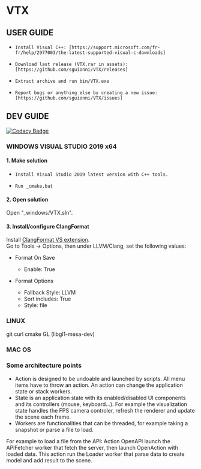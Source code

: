 # VTX

## USER GUIDE

-     Install Visual C++: [https://support.microsoft.com/fr-fr/help/2977003/the-latest-supported-visual-c-downloads]
-     Download last release (VTX.rar in assets): [https://github.com/sguionni/VTX/releases]
-     Extract archive and run bin/VTX.exe
-     Report bugs or anything else by creating a new issue: [https://github.com/sguionni/VTX/issues]

## DEV GUIDE

[![Codacy Badge](https://api.codacy.com/project/badge/Grade/25aeed2cf0e54f45b39496354738bfc4)](https://www.codacy.com?utm_source=github.com&amp;utm_medium=referral&amp;utm_content=sguionni/VTX&amp;utm_campaign=Badge_Grade)

### WINDOWS VISUAL STUDIO 2019 x64

#### 1. Make solution
-     Install Visual Studio 2019 latest version with C++ tools.  
-     Run _cmake.bat

#### 2. Open solution
Open "_windows/VTX.sln".
#### 3. Install/configure ClangFormat
Install [ClangFormat VS extension](https://marketplace.visualstudio.com/items?itemName=LLVMExtensions.ClangFormat).  
Go to Tools -> Options, then under LLVM/Clang, set the following values:
-   Format On Save
    -   Enable: True

-   Format Options
    -   Fallback Style: LLVM
    -   Sort includes: True
    -   Style: file

### LINUX

git curl cmake GL (libgl1-mesa-dev)

### MAC OS

### Some architecture points
- Action is designed to be undoable and launched by scripts. All menu items have to throw an action. An action can change the application state or stack workers.
- State is an application state with its enabled/disabled UI components and its controllers (mouse, keyboard...). For example the visualization state handles the FPS camera controler, refresh the renderer and update the scene each frame.
- Workers are functionalities that can be threaded, for example taking a snapshot or parse a file to load.

For example to load a file from the API:
Action OpenAPI launch the APIFetcher worker that fetch the server, then launch OpenAction with loaded data. This action run the Loader worker that parse data to create model and add result to the scene.